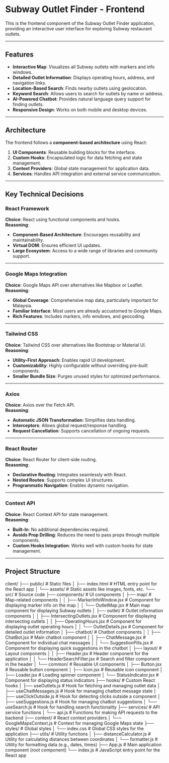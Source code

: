 # Subway Outlet Finder - Frontend

This is the frontend component of the Subway Outlet Finder application, providing an interactive user interface for exploring Subway restaurant outlets.

---

## Features

- **Interactive Map**: Visualizes all Subway outlets with markers and info windows.
- **Detailed Outlet Information**: Displays operating hours, address, and navigation links.
- **Location-Based Search**: Finds nearby outlets using geolocation.
- **Keyword Search**: Allows users to search for outlets by name or address.
- **AI-Powered Chatbot**: Provides natural language query support for finding outlets.
- **Responsive Design**: Works on both mobile and desktop devices.

---

## Architecture

The frontend follows a **component-based architecture** using React:

1. **UI Components**: Reusable building blocks for the interface.
2. **Custom Hooks**: Encapsulated logic for data fetching and state management.
3. **Context Providers**: Global state management for application data.
4. **Services**: Handles API integration and external service communication.

---

## Key Technical Decisions

### React Framework

**Choice**: React using functional components and hooks.  
**Reasoning**:

- **Component-Based Architecture**: Encourages reusability and maintainability.
- **Virtual DOM**: Ensures efficient UI updates.
- **Large Ecosystem**: Access to a wide range of libraries and community support.

---

### Google Maps Integration

**Choice**: Google Maps API over alternatives like Mapbox or Leaflet.  
**Reasoning**:

- **Global Coverage**: Comprehensive map data, particularly important for Malaysia.
- **Familiar Interface**: Most users are already accustomed to Google Maps.
- **Rich Features**: Includes markers, info windows, and geocoding.

---

### Tailwind CSS

**Choice**: Tailwind CSS over alternatives like Bootstrap or Material UI.  
**Reasoning**:

- **Utility-First Approach**: Enables rapid UI development.
- **Customizability**: Highly configurable without overriding pre-built components.
- **Smaller Bundle Size**: Purges unused styles for optimized performance.

---

### Axios

**Choice**: Axios over the Fetch API.  
**Reasoning**:

- **Automatic JSON Transformation**: Simplifies data handling.
- **Interceptors**: Allows global request/response handling.
- **Request Cancellation**: Supports cancellation of ongoing requests.

---

### React Router

**Choice**: React Router for client-side routing.  
**Reasoning**:

- **Declarative Routing**: Integrates seamlessly with React.
- **Nested Routes**: Supports complex UI structures.
- **Programmatic Navigation**: Enables dynamic navigation.

---

### Context API

**Choice**: React Context API for state management.  
**Reasoning**:

- **Built-In**: No additional dependencies required.
- **Avoids Prop Drilling**: Reduces the need to pass props through multiple components.
- **Custom Hooks Integration**: Works well with custom hooks for state management.

---

## Project Structure

client/
├── public/ # Static files
│ ├── index.html # HTML entry point for the React app
│ └── assets/ # Static assets like images, fonts, etc.
└── src/ # Source code
├── components/ # UI components
│ ├── map/ # Map-related components
│ │ ├── MarkerInfoWindow.jsx # Component for displaying marker info on the map
│ │ └── OutletMap.jsx # Main map component for displaying Subway outlets
│ ├── outlet/ # Outlet information components
│ │ ├── IntersectingOutlets.jsx # Component for displaying intersecting outlets
│ │ ├── OperatingHours.jsx # Component for displaying outlet operating hours
│ │ └── OutletDetails.jsx # Component for detailed outlet information
│ ├── chatbot/ # Chatbot components
│ │ ├── ChatBot.jsx # Main chatbot component
│ │ ├── ChatMessage.jsx # Component for individual chat messages
│ │ └── SuggestionPills.jsx # Component for displaying quick suggestions in the chatbot
│ ├── layout/ # Layout components
│ │ ├── Header.jsx # Header component for the application
│ │ └── HeaderSearchFilter.jsx # Search and filter component in the header
│ └── common/ # Reusable UI components
│ ├── Button.jsx # Reusable button component
│ ├── Icon.jsx # Reusable icon component
│ ├── Loader.jsx # Loading spinner component
│ └── StatusIndicator.jsx # Component for displaying status indicators
├── hooks/ # Custom React hooks
│ ├── useOutlets.js # Hook for fetching and managing outlet data
│ ├── useChatMessages.js # Hook for managing chatbot message state
│ ├── useClickOutside.js # Hook for detecting clicks outside a component
│ ├── useSuggestions.js # Hook for managing chatbot suggestions
│ └── useSearch.js # Hook for handling search functionality
├── services/ # API service functions
│ └── api.js # Functions for making API requests to the backend
├── context/ # React context providers
│ └── GoogleMapsContext.js # Context for managing Google Maps state
├── styles/ # Global styles
│ └── index.css # Global CSS styles for the application
├── utils/ # Utility functions
│ ├── distanceCalculator.js # Utility for calculating distances between coordinates
│ └── formatter.js # Utility for formatting data (e.g., dates, times)
├── App.js # Main application component (root component)
└── index.js # JavaScript entry point for the React app
